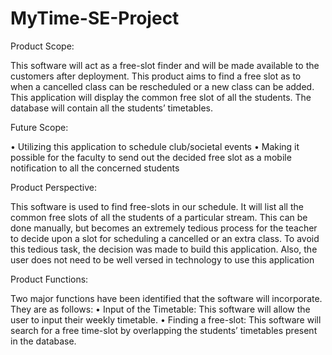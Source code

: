 # MyTime-SE-Project

Product Scope: 

This software will act as a free-slot finder and will be made available to the customers after deployment. This product aims to find a free slot as to when a cancelled class can be rescheduled or a new class can be added. This application will display the common free slot of all the students. The database will contain all the students’ timetables.

Future Scope: 

• Utilizing this application to schedule club/societal events
• Making it possible for the faculty to send out the decided free slot as a mobile notification to all the concerned students

Product Perspective: 

This software is used to find free-slots in our schedule. It will list all the common free slots of all the students of a particular stream. This can be done manually, but becomes an extremely tedious process for the teacher to decide upon a slot for scheduling a cancelled or an extra class. To avoid this tedious task, the decision was made to build this application. Also, the user does not need to be well versed in technology to use this application

Product Functions: 

Two major functions have been identified that the software will incorporate. They are as follows:
• Input of the Timetable: This software will allow the user to input their weekly timetable.
• Finding a free-slot: This software will search for a free time-slot by overlapping the students’ timetables present in the database.
